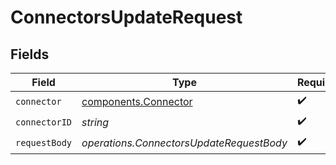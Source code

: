 # ConnectorsUpdateRequest


## Fields

| Field                                                        | Type                                                         | Required                                                     | Description                                                  |
| ------------------------------------------------------------ | ------------------------------------------------------------ | ------------------------------------------------------------ | ------------------------------------------------------------ |
| `connector`                                                  | [components.Connector](../../models/components/connector.md) | :heavy_check_mark:                                           | N/A                                                          |
| `connectorID`                                                | *string*                                                     | :heavy_check_mark:                                           | N/A                                                          |
| `requestBody`                                                | *operations.ConnectorsUpdateRequestBody*                     | :heavy_check_mark:                                           | N/A                                                          |